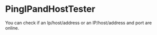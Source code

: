 # PingIPandHostTester
You can check if an Ip/host/address or an IP/host/address and port are online.
